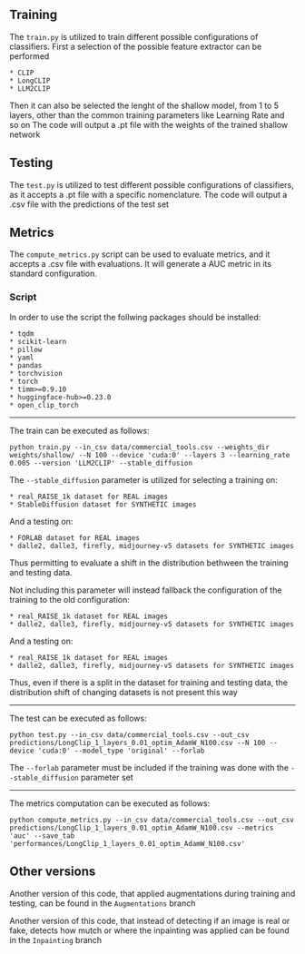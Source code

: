 ## Training
The `train.py` is utilized to train different possible configurations of classifiers.
First a selection of the possible feature extractor can be performed

	* CLIP
 	* LongCLIP
 	* LLM2CLIP

Then it can also be selected the lenght of the shallow model, from 1 to 5 layers, other than the common training parameters like Learning Rate and so on
The code will output a .pt file with the weights of the trained shallow network

## Testing
The `test.py` is utilized to test different possible configurations of classifiers, as it accepts a .pt file with a specific nomenclature. 
The code will output a .csv file with the predictions of the test set

## Metrics
The `compute_metrics.py` script can be used to evaluate metrics, and it accepts a .csv file with evaluations.
It will generate a AUC metric in its standard configuration.

### Script 
In order to use the script the follwing packages should be installed:

	* tqdm
	* scikit-learn
	* pillow
	* yaml
	* pandas
	* torchvision
	* torch
	* timm>=0.9.10
	* huggingface-hub>=0.23.0
	* open_clip_torch

---

The train can be executed as follows:

```
python train.py --in_csv data/commercial_tools.csv --weights_dir weights/shallow/ --N 100 --device 'cuda:0' --layers 3 --learning_rate 0.005 --version 'LLM2CLIP' --stable_diffusion
```
The `--stable_diffusion` parameter is utilized for selecting a training on:

	* real_RAISE_1k dataset for REAL images
 	* StableDiffusion dataset for SYNTHETIC images 

And a testing on:
	
 	* FORLAB dataset for REAL images
  	* dalle2, dalle3, firefly, midjourney-v5 datasets for SYNTHETIC images

Thus permitting to evaluate a shift in the distribution bethween the training and testing data.

Not including this parameter will instead fallback the configuration of the training to the old configuration: 

	* real_RAISE_1k dataset for REAL images
 	* dalle2, dalle3, firefly, midjourney-v5 datasets for SYNTHETIC images 

And a testing on:

	* real_RAISE_1k dataset for REAL images
 	* dalle2, dalle3, firefly, midjourney-v5 datasets for SYNTHETIC images 

Thus, even if there is a split in the dataset for training and testing data, the distribution shift of changing datasets is not present this way

--- 

The test can be executed as follows:

```
python test.py --in_csv data/commercial_tools.csv --out_csv predictions/LongClip_1_layers_0.01_optim_AdamW_N100.csv --N 100 --device 'cuda:0' --model_type 'original' --forlab
```
The `--forlab` parameter must be included if the training was done with the `--stable_diffusion` parameter set

---

The metrics computation can be executed as follows:

```
python compute_metrics.py --in_csv data/commercial_tools.csv --out_csv predictions/LongClip_1_layers_0.01_optim_AdamW_N100.csv --metrics 'auc' --save_tab 'performances/LongClip_1_layers_0.01_optim_AdamW_N100.csv'
```

## Other versions
Another version of this code, that applied augmentations during training and testing, can be found in the `Augmentations` branch

Another version of this code, that instead of detecting if an image is real or fake, detects how mutch or where the inpainting was applied can be found in the `Inpainting` branch
